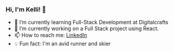 ### Hi, I'm Kelli! 👋

- 🌱 I’m currently learning Full-Stack Development at Digitalcrafts
- 🔭 I’m currently working on a Full Stack project using React.
- 📫 How to reach me: [LinkedIn](https://www.linkedin.com/in/kelli-stone/)
- 💡 Fun fact: I'm an avid runner and skier 
